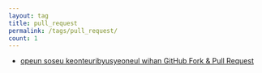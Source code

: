 ```yaml
---
layout: tag
title: pull_request
permalink: /tags/pull_request/
count: 1
---
```


- [opeun soseu keonteuribyusyeoneul wihan GitHub Fork & Pull Request](https://futurecreator.github.io/2019/03/05/github-fork-and-pull-request-process-for-open-source-contribution/)

